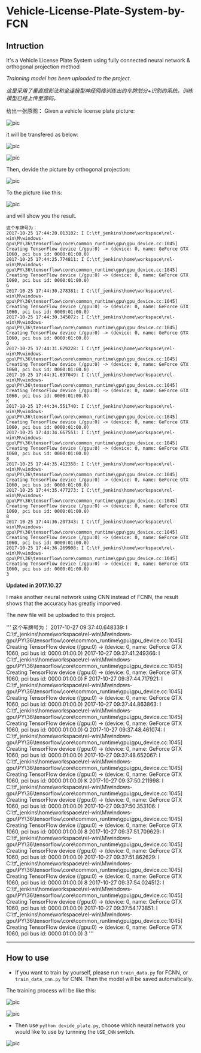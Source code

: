 # Vehicle-License-Plate-System-by-FCN

## Intruction

It's a Vehicle License Plate System using fully connected neural network &amp; orthogonal projection method

_Trainning model has been uploaded to the project._

_这是采用了垂直投影法和全连接型神经网络训练出的车牌划分+识别的系统。训练模型已经上传至源码。_

给出一张原图：
Given a vehicle license plate picture:

 ![pic](https://github.com/AdamAlive/MarkdownRef/blob/master/160.jpg?raw=true )
 
 it will be transfered as below:
 
 ![pic](https://github.com/AdamAlive/MarkdownRef/blob/master/216.jpg?raw=true )
 
 ![pic](https://github.com/AdamAlive/MarkdownRef/blob/master/217.jpg?raw=true )
 
 Then, devide the picture by orthogonal projection:
 
 ![pic](https://github.com/AdamAlive/MarkdownRef/blob/master/177.jpg?raw=true )
 
 To the picture like this:
 
 ![pic](https://github.com/AdamAlive/MarkdownRef/blob/master/159.jpg?raw=true )
 
 and will show you the result.
 
 ```
 这个车牌号为：
2017-10-25 17:44:20.013102: I C:\tf_jenkins\home\workspace\rel-win\M\windows-gpu\PY\36\tensorflow\core\common_runtime\gpu\gpu_device.cc:1045] Creating TensorFlow device (/gpu:0) -> (device: 0, name: GeForce GTX 1060, pci bus id: 0000:01:00.0)
2017-10-25 17:44:25.774811: I C:\tf_jenkins\home\workspace\rel-win\M\windows-gpu\PY\36\tensorflow\core\common_runtime\gpu\gpu_device.cc:1045] Creating TensorFlow device (/gpu:0) -> (device: 0, name: GeForce GTX 1060, pci bus id: 0000:01:00.0)
G
2017-10-25 17:44:30.278381: I C:\tf_jenkins\home\workspace\rel-win\M\windows-gpu\PY\36\tensorflow\core\common_runtime\gpu\gpu_device.cc:1045] Creating TensorFlow device (/gpu:0) -> (device: 0, name: GeForce GTX 1060, pci bus id: 0000:01:00.0)
2017-10-25 17:44:30.345072: I C:\tf_jenkins\home\workspace\rel-win\M\windows-gpu\PY\36\tensorflow\core\common_runtime\gpu\gpu_device.cc:1045] Creating TensorFlow device (/gpu:0) -> (device: 0, name: GeForce GTX 1060, pci bus id: 0000:01:00.0)
Q
2017-10-25 17:44:31.629228: I C:\tf_jenkins\home\workspace\rel-win\M\windows-gpu\PY\36\tensorflow\core\common_runtime\gpu\gpu_device.cc:1045] Creating TensorFlow device (/gpu:0) -> (device: 0, name: GeForce GTX 1060, pci bus id: 0000:01:00.0)
2017-10-25 17:44:31.697049: I C:\tf_jenkins\home\workspace\rel-win\M\windows-gpu\PY\36\tensorflow\core\common_runtime\gpu\gpu_device.cc:1045] Creating TensorFlow device (/gpu:0) -> (device: 0, name: GeForce GTX 1060, pci bus id: 0000:01:00.0)
K
2017-10-25 17:44:34.551740: I C:\tf_jenkins\home\workspace\rel-win\M\windows-gpu\PY\36\tensorflow\core\common_runtime\gpu\gpu_device.cc:1045] Creating TensorFlow device (/gpu:0) -> (device: 0, name: GeForce GTX 1060, pci bus id: 0000:01:00.0)
2017-10-25 17:44:34.667551: I C:\tf_jenkins\home\workspace\rel-win\M\windows-gpu\PY\36\tensorflow\core\common_runtime\gpu\gpu_device.cc:1045] Creating TensorFlow device (/gpu:0) -> (device: 0, name: GeForce GTX 1060, pci bus id: 0000:01:00.0)
8
2017-10-25 17:44:35.412358: I C:\tf_jenkins\home\workspace\rel-win\M\windows-gpu\PY\36\tensorflow\core\common_runtime\gpu\gpu_device.cc:1045] Creating TensorFlow device (/gpu:0) -> (device: 0, name: GeForce GTX 1060, pci bus id: 0000:01:00.0)
2017-10-25 17:44:35.477273: I C:\tf_jenkins\home\workspace\rel-win\M\windows-gpu\PY\36\tensorflow\core\common_runtime\gpu\gpu_device.cc:1045] Creating TensorFlow device (/gpu:0) -> (device: 0, name: GeForce GTX 1060, pci bus id: 0000:01:00.0)
8
2017-10-25 17:44:36.207343: I C:\tf_jenkins\home\workspace\rel-win\M\windows-gpu\PY\36\tensorflow\core\common_runtime\gpu\gpu_device.cc:1045] Creating TensorFlow device (/gpu:0) -> (device: 0, name: GeForce GTX 1060, pci bus id: 0000:01:00.0)
2017-10-25 17:44:36.269908: I C:\tf_jenkins\home\workspace\rel-win\M\windows-gpu\PY\36\tensorflow\core\common_runtime\gpu\gpu_device.cc:1045] Creating TensorFlow device (/gpu:0) -> (device: 0, name: GeForce GTX 1060, pci bus id: 0000:01:00.0)
3
 ```
 
 __Updated in 2017.10.27__
 
 I make another neural network using CNN instead of FCNN, the result shows that the accuracy has greatly imporved.
 
 The new file will be uploaded to this project.
 
 '''
 这个车牌号为：
2017-10-27 09:37:40.648339: I C:\tf_jenkins\home\workspace\rel-win\M\windows-gpu\PY\36\tensorflow\core\common_runtime\gpu\gpu_device.cc:1045] Creating TensorFlow device (/gpu:0) -> (device: 0, name: GeForce GTX 1060, pci bus id: 0000:01:00.0)
2017-10-27 09:37:41.249366: I C:\tf_jenkins\home\workspace\rel-win\M\windows-gpu\PY\36\tensorflow\core\common_runtime\gpu\gpu_device.cc:1045] Creating TensorFlow device (/gpu:0) -> (device: 0, name: GeForce GTX 1060, pci bus id: 0000:01:00.0)
F
2017-10-27 09:37:44.717921: I C:\tf_jenkins\home\workspace\rel-win\M\windows-gpu\PY\36\tensorflow\core\common_runtime\gpu\gpu_device.cc:1045] Creating TensorFlow device (/gpu:0) -> (device: 0, name: GeForce GTX 1060, pci bus id: 0000:01:00.0)
2017-10-27 09:37:44.863863: I C:\tf_jenkins\home\workspace\rel-win\M\windows-gpu\PY\36\tensorflow\core\common_runtime\gpu\gpu_device.cc:1045] Creating TensorFlow device (/gpu:0) -> (device: 0, name: GeForce GTX 1060, pci bus id: 0000:01:00.0)
Q
2017-10-27 09:37:48.461074: I C:\tf_jenkins\home\workspace\rel-win\M\windows-gpu\PY\36\tensorflow\core\common_runtime\gpu\gpu_device.cc:1045] Creating TensorFlow device (/gpu:0) -> (device: 0, name: GeForce GTX 1060, pci bus id: 0000:01:00.0)
2017-10-27 09:37:48.652067: I C:\tf_jenkins\home\workspace\rel-win\M\windows-gpu\PY\36\tensorflow\core\common_runtime\gpu\gpu_device.cc:1045] Creating TensorFlow device (/gpu:0) -> (device: 0, name: GeForce GTX 1060, pci bus id: 0000:01:00.0)
K
2017-10-27 09:37:50.211998: I C:\tf_jenkins\home\workspace\rel-win\M\windows-gpu\PY\36\tensorflow\core\common_runtime\gpu\gpu_device.cc:1045] Creating TensorFlow device (/gpu:0) -> (device: 0, name: GeForce GTX 1060, pci bus id: 0000:01:00.0)
2017-10-27 09:37:50.353106: I C:\tf_jenkins\home\workspace\rel-win\M\windows-gpu\PY\36\tensorflow\core\common_runtime\gpu\gpu_device.cc:1045] Creating TensorFlow device (/gpu:0) -> (device: 0, name: GeForce GTX 1060, pci bus id: 0000:01:00.0)
8
2017-10-27 09:37:51.709629: I C:\tf_jenkins\home\workspace\rel-win\M\windows-gpu\PY\36\tensorflow\core\common_runtime\gpu\gpu_device.cc:1045] Creating TensorFlow device (/gpu:0) -> (device: 0, name: GeForce GTX 1060, pci bus id: 0000:01:00.0)
2017-10-27 09:37:51.862629: I C:\tf_jenkins\home\workspace\rel-win\M\windows-gpu\PY\36\tensorflow\core\common_runtime\gpu\gpu_device.cc:1045] Creating TensorFlow device (/gpu:0) -> (device: 0, name: GeForce GTX 1060, pci bus id: 0000:01:00.0)
8
2017-10-27 09:37:54.024512: I C:\tf_jenkins\home\workspace\rel-win\M\windows-gpu\PY\36\tensorflow\core\common_runtime\gpu\gpu_device.cc:1045] Creating TensorFlow device (/gpu:0) -> (device: 0, name: GeForce GTX 1060, pci bus id: 0000:01:00.0)
2017-10-27 09:37:54.173851: I C:\tf_jenkins\home\workspace\rel-win\M\windows-gpu\PY\36\tensorflow\core\common_runtime\gpu\gpu_device.cc:1045] Creating TensorFlow device (/gpu:0) -> (device: 0, name: GeForce GTX 1060, pci bus id: 0000:01:00.0)
3
 '''
 
 
 *********************
 
 ## How to use
 
 - If you want to train by yourself, please run `` train_data.py `` for FCNN, or `` train_data_cnn.py `` for CNN. Then the model will be saved automatically.
 
 The training process will be like this:
 
 ![pic](https://github.com/AdamAlive/MarkdownRef/blob/master/228.jpg?raw=true)
 
 ![pic](https://github.com/AdamAlive/MarkdownRef/blob/master/229.jpg?raw=true)
 
 - Then use `` python devide_plate.py ``, choose which neural network you would like to use by turnning the `` USE_CNN `` switch.
 
 ![pic](https://github.com/AdamAlive/MarkdownRef/blob/master/230.jpg?raw=true)
